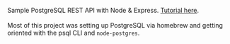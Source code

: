 Sample PostgreSQL REST API with Node & Express. [Tutorial here](https://blog.logrocket.com/crud-rest-api-node-js-express-postgresql/).
<br />
<br />
Most of this project was setting up PostgreSQL via homebrew and getting oriented with the psql CLI and `node-postgres`. 
